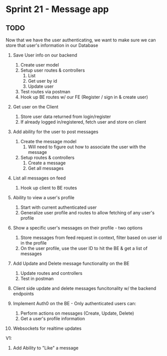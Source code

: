 # Sprint 21 - Message app

## TODO

Now that we have the user authenticating, we want to make sure we can store that user's information in our Database
1. Save User info on our backend
   1. Create user model
   2. Setup user routes & controllers
      1. List
      2. Get user by id
      3. Update user
   3. Test routes via postman 
   4. Hook up BE routes w/ our FE (Register / sign in & create user)
2. Get user on the Client
   1. Store user data returned from login/register
   2. If already logged in/registered, fetch user and store on client

3. Add ability for the user to post messages
   1. Create the message model
      1. Will need to figure out how to associate the user with the message
   2. Setup routes & controllers
      1. Create a message
      2. Get all messages
4. List all messages on feed
   1. Hook up client to BE routes
5. Ability to view a user's profile
   1. Start with current authenticated user
   2. Generalize user profile and routes to allow fetching of any user's profile
6. Show a specific user's messages on their profile - two options
   1. Store messages from feed request in context, filter based on user id in the profile
   2. On the user profile, use the user ID to hit the BE & get a list of messages
7. Add Update and Delete message functionality on the BE
   1. Update routes and controllers
   2. Test in postman
8. Client side update and delete messages funcitonality w/ the backend endpoints
9.  Implement Auth0 on the BE - Only authenticated users can:
      1. Perform actions on messages (Create, Update, Delete)
      2. Get a user's profile information
    
10. Websockets for realtime updates
    

V1:
1. Add Ability to "Like" a message